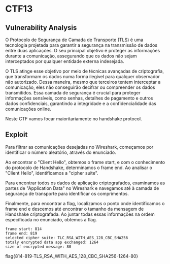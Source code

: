 # CTF13

## Vulnerability Analysis

O Protocolo de Segurança de Camada de Transporte (TLS) é uma tecnologia projetada para garantir a segurança na transmissão de dados entre duas aplicações. O seu principal objetivo é proteger as informações durante a comunicação, assegurando que os dados não sejam interceptados por qualquer entidade externa indesejada.

O TLS atinge esse objetivo por meio de técnicas avançadas de criptografia, que transformam os dados numa forma ilegível para qualquer observador não autorizado. Dessa maneira, mesmo que terceiros tentem interceptar a comunicação, eles não conseguirão decifrar ou compreender os dados transmitidos. Essa camada de segurança é crucial para proteger informações sensíveis, como senhas, detalhes de pagamento e outros dados confidenciais, garantindo a integridade e a confidencialidade das comunicações online.

Neste CTF vamos focar maioritariamente no handshake protocol.

## Exploit

Para filtrar as comunicações desejadas no Wireshark, começamos por identificar o número aleatório, através do enunciado. 

Ao encontrar o "Client Hello", obtemos o frame start, e com o conhecimento do protocolo de Handshake, determinamos o frame end. Ao analisar o "Client Hello", identificamos a "cipher suite". 

Para encontrar todos os dados de aplicação criptografados, examinamos as partes de "Application Data" no Wireshark e navegamos até à camada de segurança de transporte para identificar os comprimentos. 

Finalmente, para encontrar a flag, localizamos o ponto onde identificamos o frame end e descemos até encontrar o tamanho da mensagem de Handshake criptografada. Ao juntar todas essas informações na ordem especificada no enunciado, obtemos a flag.

```
frame start: 814
frame end: 819
selected cipher suite: TLC_RSA_WITH_AES_128_CBC_SHA256
totaly encrypted data app exchanged: 1264
size of encrypted message: 80
```
flag{814-819-TLS_RSA_WITH_AES_128_CBC_SHA256-1264-80}
